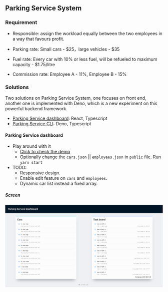 ## Parking Service System

### Requirement

- Responsible: assign the workload equally between the two employees in a way that favours profit.

- Parking rate: Small cars - $25，large vehicles - $35
- Fuel rate: Every car with 10% or less fuel, will be refueled to maximum capacity - $1.75/litre
- Commission rate: Employee A - 11%, Employee B - 15%

### Solutions

Two solutions on Parking Service System, one focuses on front end, another one is implemented with Deno, which is a new experiment on this powerful backend framework.

- [Parking Service dashboard](https://max-profit-assign-task.vercel.app/): React, Typescript
- [Parking Service CLI](https://github.com/CaiYiLiang/maxProfitAssignTask-deno): Deno, Typescript

#### Parking Service dashboard

- Play around with it
  - [Click to check the demo](https://max-profit-assign-task.vercel.app/)
  - Optionally change the `cars.json` || `employees.json` in `public` file. Run `yarn start`
- TODO:
  - Responsive design.
  - Enable edit feature on `cars` and `employees`.
  - Dynamic car list instead a fixed array.

##### Screen

![screen capture](./public/parkingSystem.png)
